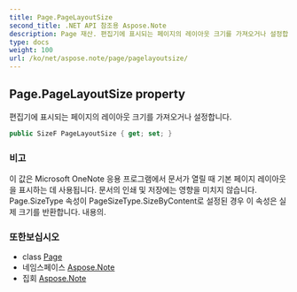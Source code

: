 ```yaml
---
title: Page.PageLayoutSize
second_title: .NET API 참조용 Aspose.Note
description: Page 재산. 편집기에 표시되는 페이지의 레이아웃 크기를 가져오거나 설정합니다.
type: docs
weight: 100
url: /ko/net/aspose.note/page/pagelayoutsize/
---
```

## Page.PageLayoutSize property

편집기에 표시되는 페이지의 레이아웃 크기를 가져오거나 설정합니다.

```csharp
public SizeF PageLayoutSize { get; set; }
```

### 비고

이 값은 Microsoft OneNote 응용 프로그램에서 문서가 열릴 때 기본 페이지 레이아웃을 표시하는 데 사용됩니다. 문서의 인쇄 및 저장에는 영향을 미치지 않습니다. Page.SizeType 속성이 PageSizeType.SizeByContent로 설정된 경우 이 속성은 실제 크기를 반환합니다. 내용의.

### 또한보십시오

* class [Page](../)
* 네임스페이스 [Aspose.Note](../../page/)
* 집회 [Aspose.Note](../../../)


